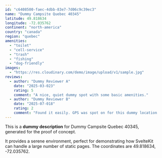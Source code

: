 ```yaml
---
id: "c6408500-faec-4dbb-83e7-7d06c9c39ec3"
name: "Dummy Campsite Quebec 40345"
latitude: 49.818634
longitude: -72.035762
continent: "north-america"
country: "canada"
region: "quebec"
amenities:
  - "toilet"
  - "cell-service"
  - "trash"
  - "fishing"
  - "dog-friendly"
images:
  - "https://res.cloudinary.com/demo/image/upload/v1/sample.jpg"
reviews:
  - author: "Dummy Reviewer A"
    date: "2025-03-023"
    rating: 5
    comment: "A nice, quiet dummy spot with some basic amenities."
  - author: "Dummy Reviewer B"
    date: "2025-07-018"
    rating: 2
    comment: "Found it easily. GPS was spot on for this dummy location."
---
```


This is a **dummy description** for Dummy Campsite Quebec 40345, generated for the proof of concept.

It provides a serene environment, perfect for demonstrating how SvelteKit can handle a large number of static pages. The coordinates are 49.818634, -72.035762.
